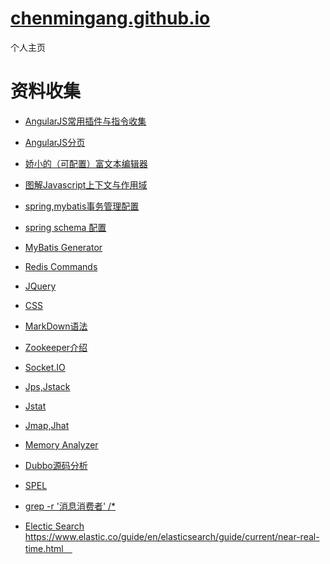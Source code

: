[chenmingang.github.io](http://chenmingang.github.io/view/blog/list.html)
==================
个人主页
######
资料收集
===
- [AngularJS常用插件与指令收集](http://chensd.com/2015-06/AngularJS-popular-Plugins-and-Directive.html)

- [AngularJS分页](https://github.com/miaoyaoyao/AngularJs-UI)

- [娇小的（可配置）富文本编辑器](http://www.tinymce.com/tryit/3_x/full.php)

- [图解Javascript上下文与作用域](http://blog.rainy.im/2015/07/04/scope-chain-and-prototype-chain-in-js/)

- [spring,mybatis事务管理配置](http://openwares.net/java/spring_mybatis_transaction.html)

- [spring schema 配置](http://www.cnblogs.com/jifeng/archive/2011/09/14/2176599.html)

- [MyBatis Generator](http://mybatis.github.io/generator/index.html)

- [Redis Commands](http://redis.io/commands/)

- [JQuery](http://www.php100.com/manual/jquery/)

- [CSS](http://css.doyoe.com/)

- [MarkDown语法](http://jingxuan.io/markdown/)

- [Zookeeper介绍](http://www.cnblogs.com/yuyijq/p/3391945.html)

- [Socket.IO](http://socket.io/docs/)

- [Jps,Jstack](http://www.cnblogs.com/ggjucheng/archive/2013/04/16/3024892.html)
 
- [Jstat](http://www.cnblogs.com/mazj611/p/3481610.html)

- [Jmap,Jhat](http://www.cnblogs.com/ggjucheng/archive/2013/04/16/3024986.html)

- [Memory Analyzer](https://www.ibm.com/developerworks/cn/opensource/os-cn-ecl-ma/)

- [Dubbo源码分析](http://my.oschina.net/pingpangkuangmo/blog/508963)
　
- [SPEL](http://docs.spring.io/spring/docs/current/spring-framework-reference/html/expressions.html)
 
- [grep -r '消息消费者' /*](http://www.cnblogs.com/end/archive/2012/02/21/2360965.html)

- [Electic Search](http://es.xiaoleilu.com/) https://www.elastic.co/guide/en/elasticsearch/guide/current/near-real-time.html　
